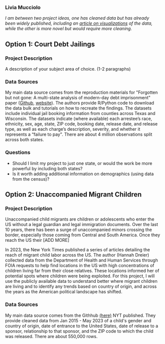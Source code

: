 ### Livia Mucciolo

*I am between two project ideas, one has cleaned data but has already been widely published, including an [article on visualizations](https://www.nytimes.com/interactive/2023/12/28/us/migrants-children-data.html) of the data, while the other is more novel but would require more cleaning.*

## Option 1: Court Debt Jailings

### Project Description 
A description of your subject area of choice. (1-2 paragraphs)

### Data Sources
My main data source comes from the reproduction materials for "Forgotten but not gone: A multi-state analysis of modern-day debt imprisonment" paper ([Github](https://github.com/stanford-policylab/debt), [website](https://policylab.hks.harvard.edu/debtors-prisons/)). The authors provide R/Python code to download the data bulk and tutorials on how to recreate the findings. The datasets include individual jail booking information from counties across Texas and Wisconsin. The datasets indicate (where available) each arrestee’s race, ethnicity, sex, age, state, ZIP code, booking date, release date, and release type, as well as each charge’s description, severity, and whether it represents a “failure to pay". There are about 4 million observations split across both states.

### Questions

* Should I limit my project to just one state, or would the work be more powerful by including both states?
* Is it worth adding additional information on demographics (using data from the census)?

## Option 2: Unaccompanied Migrant Children

### Project Description 
Unaccompanied child migrants are children or adolescents who enter the US without a legal guardian and legal immigration documents. Over the last 10 years, there has been a surge of unaccompanied minors crossing the border, especially those coming from Central and South America. Once they reach the US their [ADD MORE]


In 2023, the New York Times published a series of articles detailing the reach of migrant child labor across the US. The author (Hannah Dreier) collected data from the Department of Health and Human Services through FOIA requests to help find locations in the US with high concentrations of children living far from their close relatives. These locations informed her of potential spots where children were being exploited. For this project, I will use the publicly available data to understand better where migrant children are living and to identify any trends based on country of origin, and across the years as the American political landscape has shifted.


### Data Sources
My main data source comes from the Githhub [(here)](https://github.com/nytimes/hhs-child-migrant-data) NYT published. They provide cleaned data from Jan 2015 - May 2023 of a child's gender and country of origin, date of entrance to the United States, date of release to a sponsor, relationship to that sponsor, and the ZIP code to which the child was released. There are about 550,000 rows. 

